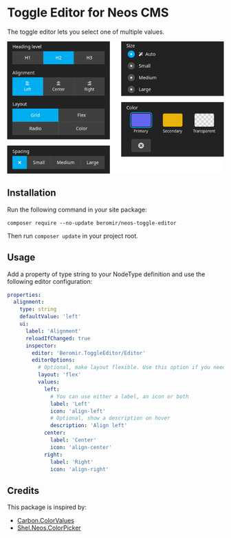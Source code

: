 # Toggle Editor for Neos CMS

The toggle editor lets you select one of multiple values.

![Example of the toggle editor in the Neos CMS backend](./docs/images/editor-example.png)

## Installation

Run the following command in your site package:

```
composer require --no-update beromir/neos-toggle-editor
```

Then run `composer update` in your project root.

## Usage

Add a property of type string to your NodeType definition and use the following editor configuration:

```yaml
properties:
  alignment:
    type: string
    defaultValue: 'left'
    ui:
      label: 'Alignment'
      reloadIfChanged: true
      inspector:
        editor: 'Beromir.ToggleEditor/Editor'
        editorOptions:
          # Optional, make layout flexible. Use this option if you need more space. Default: 'grid'
          layout: 'flex'
          values:
            left:
              # You can use either a label, an icon or both
              label: 'Left'
              icon: 'align-left'
              # Optional, show a description on hover
              description: 'Align left'
            center:
              label: 'Center'
              icon: 'align-center'
            right:
              label: 'Right'
              icon: 'align-right'
```

## Credits

This package is inspired by:

- [Carbon.ColorValues](https://github.com/CarbonPackages/Carbon.ColorValues)
- [Shel.Neos.ColorPicker](https://github.com/Sebobo/Shel.Neos.ColorPicker)
